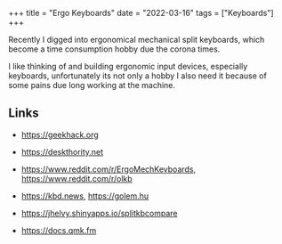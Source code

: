 +++
title = "Ergo Keyboards"
date = "2022-03-16"
tags =  ["Keyboards"]
+++

Recently I digged into ergonomical mechanical split keyboards, which become a time consumption hobby due the corona times. 

I like thinking of and building ergonomic input devices, especially keyboards, unfortunately its not only a hobby I also need it because of some pains due long working at the machine.



## Links


* https://geekhack.org
* https://deskthority.net
* https://www.reddit.com/r/ErgoMechKeyboards, https://www.reddit.com/r/olkb

* https://kbd.news, https://golem.hu


* https://jhelvy.shinyapps.io/splitkbcompare
* https://docs.qmk.fm




